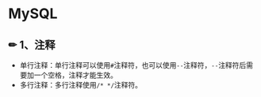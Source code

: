 # MySQL

## ✏ 1、注释

* 单行注释：单行注释可以使用`#`注释符，也可以使用`--`注释符，`--`注释符后需要加一个空格，注释才能生效。
* 多行注释：多行注释使用`/* */`注释符。

